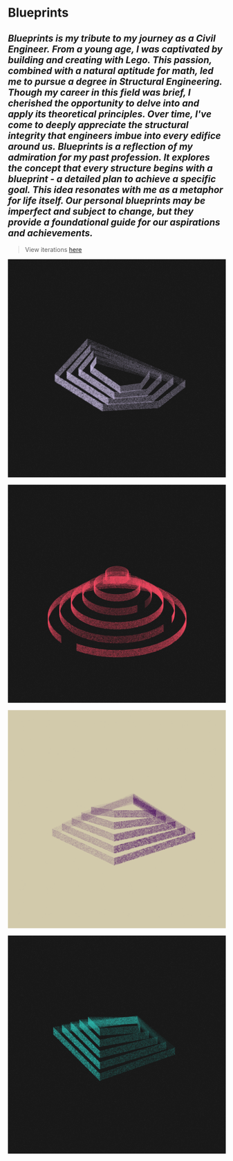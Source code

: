 # Blueprints

## _Blueprints is my tribute to my journey as a Civil Engineer._ _From a young age, I was captivated by building and creating with Lego.  This passion, combined with a natural aptitude for math, led me to pursue a degree in Structural Engineering.  Though my career in this field was brief, I cherished the opportunity to delve into and apply its theoretical principles.  Over time, I've come to deeply appreciate the structural integrity that engineers imbue into every edifice around us._ _Blueprints is a reflection of my admiration for my past profession. It explores the concept that every structure begins with a blueprint - a detailed plan to achieve a specific goal.  This idea resonates with me as a metaphor for life itself.  Our personal blueprints may be imperfect and subject to change, but they provide a foundational guide for our aspirations and achievements._

> View iterations [here]()

![sample1](https://github.com/burntsouup/Blueprints/blob/ecf9511b3f3f4a98bc5b07c310c294f9aa4250ff/bp2.png)

![sample2](https://github.com/burntsouup/Blueprints/blob/ecf9511b3f3f4a98bc5b07c310c294f9aa4250ff/bp5.png)

![sample3](https://github.com/burntsouup/Blueprints/blob/ecf9511b3f3f4a98bc5b07c310c294f9aa4250ff/bp7.png)

![sample4](https://github.com/burntsouup/Blueprints/blob/ecf9511b3f3f4a98bc5b07c310c294f9aa4250ff/bp8.png)


